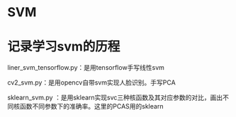 # SVM

记录学习svm的历程
===========================================================================
liner_svm_tensorflow.py：是用tensorflow手写线性svm

cv2_svm.py：是用opencv自带svm实现人脸识别。手写PCA

sklearn_svm.py ：是用sklearn实现svc三种核函数及其对应参数的对比，画出不同核函数不同参数下的准确率。这里的PCAS用的sklearn
